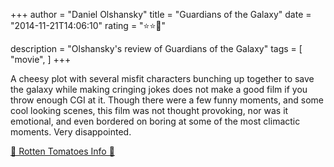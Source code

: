 +++
author = "Daniel Olshansky"
title = "Guardians of the Galaxy"
date = "2014-11-21T14:06:10"
rating = "⭐⭐🌟"

description = "Olshansky's review of Guardians of the Galaxy"
tags = [
    "movie",
]
+++


A cheesy plot with several misfit characters bunching up together to save the galaxy while making cringing jokes does not make a good film if you throw enough CGI at it. Though there were a few funny moments, and some cool looking scenes, this film was not thought provoking, nor was it emotional, and even bordered on boring at some of the most climactic moments. Very disappointed.

[🍅 Rotten Tomatoes Info 🍅](https://www.rottentomatoes.com//m/guardians_of_the_galaxy)